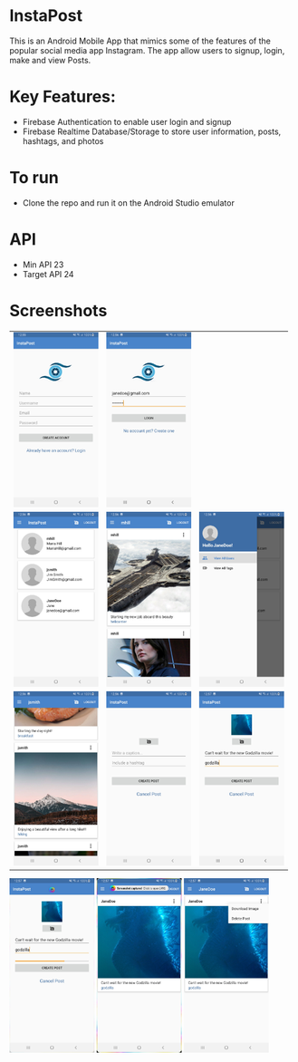 # InstaPost
This is an Android Mobile App that mimics some of the features of the popular social media app Instagram. The app allow users to signup, login, make and view Posts.

# Key Features:
- Firebase Authentication to enable user login and signup
- Firebase Realtime Database/Storage to store user information, posts, hashtags, and photos

# To run
- Clone the repo and run it on the Android Studio emulator

# API
- Min API 23
- Target API 24

# Screenshots
| | | |
|:-------------------------:|:-------------------------:|:-------------------------:|
|<img src="https://github.com/TriDangContact/InstaPost/blob/master/assets/screenshots/2019_04_22_12_55_54.jpg?raw=true" width="150"> |<img src="https://github.com/TriDangContact/InstaPost/blob/master/assets/screenshots/2019_04_22_12_56_10.jpg?raw=true" width="150">|
|<img src="https://github.com/TriDangContact/InstaPost/blob/master/assets/screenshots/2019_04_22_12_56_16.jpg?raw=true" width="150"> | <img src="https://github.com/TriDangContact/InstaPost/blob/master/assets/screenshots/2019_04_22_12_56_23.jpg?raw=true" width="150">| <img src="https://github.com/TriDangContact/InstaPost/blob/master/assets/screenshots/2019_04_22_12_56_30.jpg?raw=true" width="150"> |
| <img src="https://github.com/TriDangContact/InstaPost/blob/master/assets/screenshots/2019_04_22_12_56_36.jpg?raw=true" width="150">| <img src="https://github.com/TriDangContact/InstaPost/blob/master/assets/screenshots/2019_04_22_12_56_46.jpg?raw=true" width="150"> | <img src="https://github.com/TriDangContact/InstaPost/blob/master/assets/screenshots/2019_04_22_12_57_38.jpg?raw=true" width="150">|









<img src="https://github.com/TriDangContact/InstaPost/blob/master/assets/screenshots/2019_04_22_12_57_43.jpg?raw=true" width="150">
<img src="https://github.com/TriDangContact/InstaPost/blob/master/assets/screenshots/2019_04_22_12_57_46.jpg?raw=true" width="150">
<img src="https://github.com/TriDangContact/InstaPost/blob/master/assets/screenshots/2019_04_22_12_57_56.jpg?raw=true" width="150">
